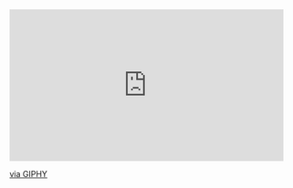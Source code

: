 <iframe src="https://giphy.com/embed/4rZA5D22301iMgrUNd" width="480" height="266" style="" frameBorder="0" class="giphy-embed" allowFullScreen></iframe><p><a href="https://giphy.com/gifs/tecnicageracao-4rZA5D22301iMgrUNd">via GIPHY</a></p>
